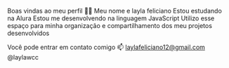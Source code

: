 
Boas vindas ao meu perfil 💙💙
Meu nome e layla feliciano
Estou estudando na Alura
Estou me desenvolvendo na linguagem JavaScript
Utilizo esse espaço para minha organização e compartilhamento dos meu projetos desenvolvidos

Você pode entrar em contato comigo 📫
laylafeliciano12@gmail.com
@laylawcc
